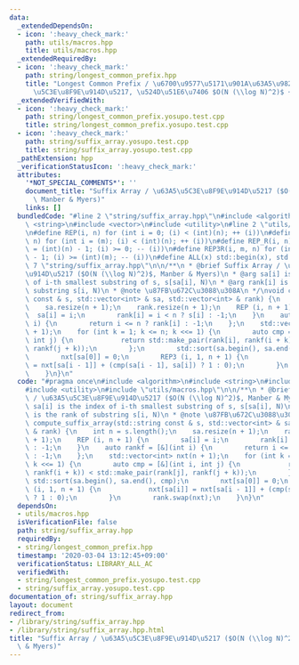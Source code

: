 ```yaml
---
data:
  _extendedDependsOn:
  - icon: ':heavy_check_mark:'
    path: utils/macros.hpp
    title: utils/macros.hpp
  _extendedRequiredBy:
  - icon: ':heavy_check_mark:'
    path: string/longest_common_prefix.hpp
    title: "Longest Common Prefix / \u6700\u9577\u5171\u901A\u63A5\u982D\u8F9E (\u63A5\
      \u5C3E\u8F9E\u914D\u5217, \u524D\u51E6\u7406 $O(N (\\log N)^2)$ + $O(1)$)"
  _extendedVerifiedWith:
  - icon: ':heavy_check_mark:'
    path: string/longest_common_prefix.yosupo.test.cpp
    title: string/longest_common_prefix.yosupo.test.cpp
  - icon: ':heavy_check_mark:'
    path: string/suffix_array.yosupo.test.cpp
    title: string/suffix_array.yosupo.test.cpp
  _pathExtension: hpp
  _verificationStatusIcon: ':heavy_check_mark:'
  attributes:
    '*NOT_SPECIAL_COMMENTS*': ''
    document_title: "Suffix Array / \u63A5\u5C3E\u8F9E\u914D\u5217 ($O(N (\\log N)^2)$,\
      \ Manber & Myers)"
    links: []
  bundledCode: "#line 2 \"string/suffix_array.hpp\"\n#include <algorithm>\n#include\
    \ <string>\n#include <vector>\n#include <utility>\n#line 2 \"utils/macros.hpp\"\
    \n#define REP(i, n) for (int i = 0; (i) < (int)(n); ++ (i))\n#define REP3(i, m,\
    \ n) for (int i = (m); (i) < (int)(n); ++ (i))\n#define REP_R(i, n) for (int i\
    \ = (int)(n) - 1; (i) >= 0; -- (i))\n#define REP3R(i, m, n) for (int i = (int)(n)\
    \ - 1; (i) >= (int)(m); -- (i))\n#define ALL(x) std::begin(x), std::end(x)\n#line\
    \ 7 \"string/suffix_array.hpp\"\n\n/**\n * @brief Suffix Array / \u63A5\u5C3E\u8F9E\
    \u914D\u5217 ($O(N (\\log N)^2)$, Manber & Myers)\n * @arg sa[i] is the index\
    \ of i-th smallest substring of s, s[sa[i], N)\n * @arg rank[i] is the rank of\
    \ substring s[i, N)\n * @note \u87FB\u672C\u3088\u308A\n */\nvoid compute_suffix_array(std::string\
    \ const & s, std::vector<int> & sa, std::vector<int> & rank) {\n    int n = s.length();\n\
    \    sa.resize(n + 1);\n    rank.resize(n + 1);\n    REP (i, n + 1) {\n      \
    \  sa[i] = i;\n        rank[i] = i < n ? s[i] : -1;\n    }\n    auto rankf = [&](int\
    \ i) {\n        return i <= n ? rank[i] : -1;\n    };\n    std::vector<int> nxt(n\
    \ + 1);\n    for (int k = 1; k <= n; k <<= 1) {\n        auto cmp = [&](int i,\
    \ int j) {\n            return std::make_pair(rank[i], rankf(i + k)) < std::make_pair(rank[j],\
    \ rankf(j + k));\n        };\n        std::sort(sa.begin(), sa.end(), cmp);\n\
    \        nxt[sa[0]] = 0;\n        REP3 (i, 1, n + 1) {\n            nxt[sa[i]]\
    \ = nxt[sa[i - 1]] + (cmp(sa[i - 1], sa[i]) ? 1 : 0);\n        }\n        rank.swap(nxt);\n\
    \    }\n}\n"
  code: "#pragma once\n#include <algorithm>\n#include <string>\n#include <vector>\n\
    #include <utility>\n#include \"utils/macros.hpp\"\n\n/**\n * @brief Suffix Array\
    \ / \u63A5\u5C3E\u8F9E\u914D\u5217 ($O(N (\\log N)^2)$, Manber & Myers)\n * @arg\
    \ sa[i] is the index of i-th smallest substring of s, s[sa[i], N)\n * @arg rank[i]\
    \ is the rank of substring s[i, N)\n * @note \u87FB\u672C\u3088\u308A\n */\nvoid\
    \ compute_suffix_array(std::string const & s, std::vector<int> & sa, std::vector<int>\
    \ & rank) {\n    int n = s.length();\n    sa.resize(n + 1);\n    rank.resize(n\
    \ + 1);\n    REP (i, n + 1) {\n        sa[i] = i;\n        rank[i] = i < n ? s[i]\
    \ : -1;\n    }\n    auto rankf = [&](int i) {\n        return i <= n ? rank[i]\
    \ : -1;\n    };\n    std::vector<int> nxt(n + 1);\n    for (int k = 1; k <= n;\
    \ k <<= 1) {\n        auto cmp = [&](int i, int j) {\n            return std::make_pair(rank[i],\
    \ rankf(i + k)) < std::make_pair(rank[j], rankf(j + k));\n        };\n       \
    \ std::sort(sa.begin(), sa.end(), cmp);\n        nxt[sa[0]] = 0;\n        REP3\
    \ (i, 1, n + 1) {\n            nxt[sa[i]] = nxt[sa[i - 1]] + (cmp(sa[i - 1], sa[i])\
    \ ? 1 : 0);\n        }\n        rank.swap(nxt);\n    }\n}\n"
  dependsOn:
  - utils/macros.hpp
  isVerificationFile: false
  path: string/suffix_array.hpp
  requiredBy:
  - string/longest_common_prefix.hpp
  timestamp: '2020-03-04 13:12:45+09:00'
  verificationStatus: LIBRARY_ALL_AC
  verifiedWith:
  - string/longest_common_prefix.yosupo.test.cpp
  - string/suffix_array.yosupo.test.cpp
documentation_of: string/suffix_array.hpp
layout: document
redirect_from:
- /library/string/suffix_array.hpp
- /library/string/suffix_array.hpp.html
title: "Suffix Array / \u63A5\u5C3E\u8F9E\u914D\u5217 ($O(N (\\log N)^2)$, Manber\
  \ & Myers)"
---
```

